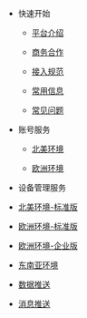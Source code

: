 * 快速开始

	* [平台介绍](en-zh/)  

	* [商务合作](en-zh/Business)  

	* [接入规范](en-zh/Standard/Basic)     

	* [常用信息](en-zh/Standard/Other)   
	
    * [常见问题](en-zh/Standard/Question)  

* 账号服务

  * [北美环境](en-zh/Account-NorthAmericanEnvironment)  
  
  * [欧洲环境](en-zh/Account-EuropeanEnvironment)  
  
* 设备管理服务

 * [北美环境-标准版](en-zh/DevicesStandard-NA)  
 
 * [欧洲环境-标准版](en-zh/DevicesStandard-Euro)  

 * [欧洲环境-企业版](en-zh/DevicesEnterprise-Euro)
 
 * [东南亚环境](en-zh/DeviceManage-SoutheastAsia)  

* [数据推送](en-zh/DataSubscription) 

* [消息推送](en-zh/MessagePush) 

<div style='display: none'>
* 修改记录  

	* [账号服务](en-zh/ChangeLog/Account)
	* [设备管理](en-zh/ChangeLog/DevicesStandard)
	* [数据推送](en-zh/ChangeLog/DataSubscription)
	* [消息推送](en-zh/ChangeLog/MessagePush)
</div>

